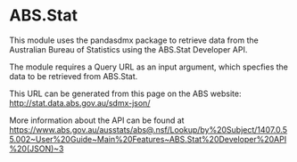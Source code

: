 # ABS.Stat

This module uses the pandasdmx package to retrieve data from the Australian Bureau of Statistics using the ABS.Stat Developer API.

The module requires a Query URL as an input argument, which specfies the data to be retrieved from ABS.Stat.

This URL can be generated from this page on the ABS website: http://stat.data.abs.gov.au/sdmx-json/

More information about the API can be found at  https://www.abs.gov.au/ausstats/abs@.nsf/Lookup/by%20Subject/1407.0.55.002~User%20Guide~Main%20Features~ABS.Stat%20Developer%20API%20(JSON)~3
